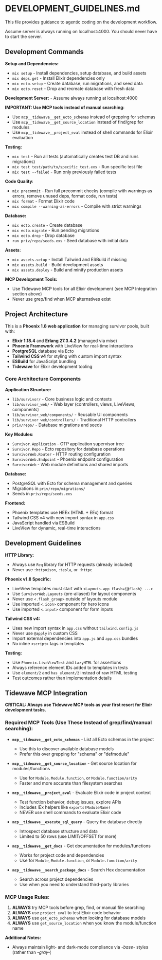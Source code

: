 # DEVELOPMENT_GUIDELINES.md

This file provides guidance to agentic coding on the development workflow.

Assume server is always running on localhost:4000. You should never have to start the server.

## Development Commands

**Setup and Dependencies:**

- `mix setup` - Install dependencies, setup database, and build assets
- `mix deps.get` - Install Elixir dependencies only
- `mix ecto.setup` - Create database, run migrations, and seed data
- `mix ecto.reset` - Drop and recreate database with fresh data

**Development Server:** - Assume always running at localhost:4000

**IMPORTANT: Use MCP tools instead of manual searching:**

- Use `mcp__tidewave__get_ecto_schemas` instead of grepping for schemas
- Use `mcp__tidewave__get_source_location` instead of find/grep for modules
- Use `mcp__tidewave__project_eval` instead of shell commands for Elixir evaluation

**Testing:**

- `mix test` - Run all tests (automatically creates test DB and runs migrations)
- `mix test test/path/to/specific_test.exs` - Run specific test file
- `mix test --failed` - Run only previously failed tests

**Code Quality:**

- `mix precommit` - Run full precommit checks (compile with warnings as errors, remove unused deps, format code, run tests)
- `mix format` - Format Elixir code
- `mix compile --warning-as-errors` - Compile with strict warnings

**Database:**

- `mix ecto.create` - Create database
- `mix ecto.migrate` - Run pending migrations
- `mix ecto.drop` - Drop database
- `run priv/repo/seeds.exs` - Seed database with initial data

**Assets:**

- `mix assets.setup` - Install Tailwind and ESBuild if missing
- `mix assets.build` - Build development assets
- `mix assets.deploy` - Build and minify production assets

**MCP Development Tools:**

- Use Tidewave MCP tools for all Elixir development (see MCP Integration section above)
- Never use grep/find when MCP alternatives exist

## Project Architecture

This is a **Phoenix 1.8 web application** for managing survivor pools, built with:

- **Elixir 1.18.4** and **Erlang 27.3.4.2** (managed via mise)
- **Phoenix Framework** with LiveView for real-time interactions
- **PostgreSQL** database via Ecto
- **Tailwind CSS v4** for styling with custom import syntax
- **ESBuild** for JavaScript bundling
- **Tidewave** for Elixir development tooling

### Core Architecture Components

**Application Structure:**

- `lib/survivor/` - Core business logic and contexts
- `lib/survivor_web/` - Web layer (controllers, views, LiveViews, components)
- `lib/survivor_web/components/` - Reusable UI components
- `lib/survivor_web/controllers/` - Traditional HTTP controllers
- `priv/repo/` - Database migrations and seeds

**Key Modules:**

- `Survivor.Application` - OTP application supervisor tree
- `Survivor.Repo` - Ecto repository for database operations
- `SurvivorWeb.Router` - HTTP routing configuration
- `SurvivorWeb.Endpoint` - Phoenix endpoint configuration
- `SurvivorWeb` - Web module definitions and shared imports

**Database:**

- PostgreSQL with Ecto for schema management and queries
- Migrations in `priv/repo/migrations/`
- Seeds in `priv/repo/seeds.exs`

**Frontend:**

- Phoenix templates use HEEx (HTML + EEx) format
- Tailwind CSS v4 with new import syntax in `app.css`
- JavaScript handled via ESBuild
- LiveView for dynamic, real-time interactions

## Development Guidelines

**HTTP Library:**

- Always use `Req` library for HTTP requests (already included)
- Never use `:httpoison`, `:tesla`, or `:httpc`

**Phoenix v1.8 Specific:**

- LiveView templates must start with `<Layouts.app flash={@flash} ...>`
- Use `SurvivorWeb.Layouts` (pre-aliased) for layout components
- Never use `<.flash_group>` outside of layouts module
- Use imported `<.icon>` component for hero icons
- Use imported `<.input>` component for form inputs

**Tailwind CSS v4:**

- Uses new import syntax in `app.css` without `tailwind.config.js`
- Never use `@apply` in custom CSS
- Import external dependencies into `app.js` and `app.css` bundles
- No inline `<script>` tags in templates

**Testing:**

- Use `Phoenix.LiveViewTest` and `LazyHTML` for assertions
- Always reference element IDs added to templates in tests
- Use `element/2` and `has_element/2` instead of raw HTML testing
- Test outcomes rather than implementation details

## Tidewave MCP Integration

**CRITICAL: Always use Tidewave MCP tools as your first resort for Elixir development tasks.**

### Required MCP Tools (Use These Instead of grep/find/manual searching):

- **`mcp__tidewave__get_ecto_schemas`** - List all Ecto schemas in the project

  - Use this to discover available database models
  - Prefer this over grepping for "schema" or "defmodule"

- **`mcp__tidewave__get_source_location`** - Get source location for modules/functions

  - Use for `Module`, `Module.function`, or `Module.function/arity`
  - Faster and more accurate than filesystem searches

- **`mcp__tidewave__project_eval`** - Evaluate Elixir code in project context

  - Test function behavior, debug issues, explore APIs
  - Includes IEx helpers like `exports(ModuleName)`
  - NEVER use shell commands to evaluate Elixir code

- **`mcp__tidewave__execute_sql_query`** - Query the database directly

  - Introspect database structure and data
  - Limited to 50 rows (use LIMIT/OFFSET for more)

- **`mcp__tidewave__get_docs`** - Get documentation for modules/functions

  - Works for project code and dependencies
  - Use for `Module`, `Module.function`, or `Module.function/arity`

- **`mcp__tidewave__search_package_docs`** - Search Hex documentation
  - Search across project dependencies
  - Use when you need to understand third-party libraries

### MCP Usage Rules:

1. **ALWAYS** try MCP tools before grep, find, or manual file searching
2. **ALWAYS** use `project_eval` to test Elixir code behavior
3. **ALWAYS** use `get_ecto_schemas` when looking for database models
4. **ALWAYS** use `get_source_location` when you know the module/function name

**Additional Notes:**

- Always maintain light- and dark-mode compliance via _-base-_ styles (rather than _-gray-_)
